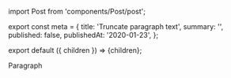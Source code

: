 import Post from 'components/Post/post';

export const meta = {
  title: 'Truncate paragraph text',
  summary: '',
  published: false,
  publishedAt: '2020-01-23',
};

export default ({ children }) => <Post meta={meta}>{children}</Post>;

Paragraph
